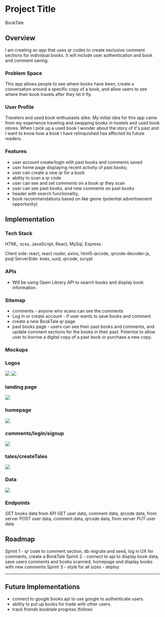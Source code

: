 # Project Title

BookTale

## Overview

I am creating an app that uses qr codes to create exclusive comment sections for individual books. It will include user authentication and book and comment saving. 

### Problem Space

This app allows people to see where books have been, create a conversation around a specific copy of a book, and allow users to see where their book travels after they let it fly. 

### User Profile

Travelers and used book enthusiasts alike. My initial idea for this app came from my experience traveling and swapping books in hostels and used book stores. When I pick up a used book I wonder about the story of it's past and I want to know how a book I have relinquished has affected its future readers. 

### Features

- user account create/login with past books and comments saved 
- user home page displaying recent activity of past books;
- user can create a new qr for a book
- ability to scan a qr code
- user can see and set comments on a book qr they scan
- user can see past books, and new comments on past books
- header with search functionality,
- book recommendations based on like genre (potential advertisement opportunity)

## Implementation

### Tech Stack

HTML, scss, JavaScript, React, MySql, Express.

Client side: react, react router, axios, html5-qrcode, qrcode-decoder-js, psql
ServerSide: knex, uuid, qrcode, scrypt

### APIs

- Will be using Open Library API to search books and display book information.

### Sitemap

- comments - anyone who scans can see the comments
- Log in or create account - if user wants to save books and comment
- create a new BookTale qr page 
- past books page - users can see their past books and comments, and update comment sections for the books in their past. Potential to allow user to borrow a digital copy of a past book or purchase a new copy.

### Mockups
### Logos
![](public/mockups/comments-login-signup.jpg)
![](public/mockups//logos2.jpg)

### landing page
![](public/mockups/Landing.jpg)

### homepage
![](public/mockups/homepage.jpg)


### comments/login/signup
![](public/mockups//comments-login-signup.jpg)

### tales/createTales
![](public/mockups//tales-create.jpg)


### Data

![](public/data/dataLayoutForBookTale.png)

### Endpoints

GET books data from API
GET user data, comment data, qrcode data, from server
POST user data, comment data, qrcode data, from server
PUT user data

## Roadmap

Sprint 1 - qr code to comment section, db migrate and seed, log in UX for comments, create a BookTale
Sprint 2 - connect to api to display book data, save users comments and books scanned, homepage and display books with new comments
Sprint 3 -  style for all sizes - deploy

---

## Future Implementations

- connect to google books api to use google to authenticate users. 
- ability to put up books for trade with other users. 
- track friends booktale progress (follow)
